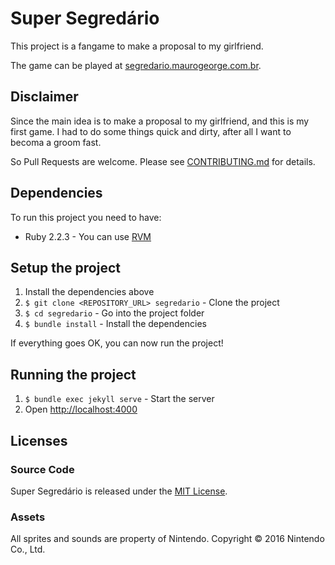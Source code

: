 # Super Segredário

This project is a fangame to make a proposal to my girlfriend.

The game can be played at [segredario.maurogeorge.com.br](http://segredario.maurogeorge.com.br/).

## Disclaimer

Since the main idea is to make a proposal to my girlfriend, and this is my first
game. I had to do some things quick and dirty, after all I want to becoma a
groom fast.

So Pull Requests are welcome. Please see [CONTRIBUTING.md](https://github.com/maurogeorge/segredario/blob/gh-pages/CONTRIBUTING.md) for details.

## Dependencies

To run this project you need to have:

* Ruby 2.2.3 - You can use [RVM](http://rvm.io)

## Setup the project

1. Install the dependencies above
2. `$ git clone <REPOSITORY_URL> segredario` - Clone the project
3. `$ cd segredario` - Go into the project folder
4. `$ bundle install` - Install the dependencies

If everything goes OK, you can now run the project!

## Running the project

1. `$ bundle exec jekyll serve` - Start the server
2. Open [http://localhost:4000](http://localhost:4000)

## Licenses

### Source Code

Super Segredário is released under the [MIT License](http://www.opensource.org/licenses/MIT).

### Assets

All sprites and sounds are property of Nintendo.
Copyright © 2016 Nintendo Co., Ltd.
